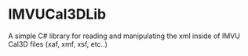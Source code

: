# IMVUCal3DLib
 A simple C# library for reading and manipulating the xml inside of IMVU Cal3D files (xaf, xmf, xsf, etc..)
